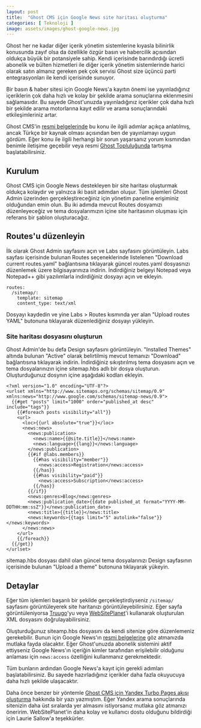 ```yaml
---
layout: post
title:  "Ghost CMS için Google News site haritası oluşturma"
categories: [ Teknoloji ]
image: assets/images/ghost-google-news.jpg
---
```

Ghost her ne kadar diğer içerik yönetim sistemlerine kıyasla bilinirlik konusunda zayıf olsa da özellikle özgür basın ve habercilik açısından oldukça büyük bir potansiyele sahip. Kendi içerisinde barındırdığı ücretli abonelik ve bülten hizmetleri ile diğer içerik yönetim sistemlerinde harici olarak satın almanız gereken pek çok servisi Ghost size üçüncü parti entegrasyonları ile kendi içerisinde sunuyor.

Bir basın & haber sitesi için Google News'a kayıtın önemi ise yayınladığınız içeriklerin çok daha hızlı ve kolay bir şekilde arama sonuçlarına eklenmesini sağlamasıdır. Bu sayede Ghost'unuzda yayınladığınız içerikler çok daha hızlı bir şekilde arama motorlarına kayıt edilir ve arama sonuçlarındaki etkileşimleriniz artar.

Ghost CMS'in [resmi belgelerinde](https://ghost.org/tutorials/create-a-google-news-sitemap/) bu konu ile ilgili adımlar açıkça anlatılmış, ancak Türkçe bir kaynak olması açısından ben de yayınlamayı uygun gördüm. Eğer konu ile ilgili herhangi bir sorun yaşarsanız yorum kısmından benimle iletişime geçebilir veya resmi [Ghost Topluluğunda](https://forum.ghost.org/) tartışma başlatabilirsiniz.

## Kurulum
Ghost CMS için Google News destekleyen bir site haritası oluşturmak oldukça kolaydır ve yalnızca iki basit adımdan oluşur. Tüm işlemleri Ghost Admin üzerinden gerçekleştireceğiniz için yönetim paneline erişiminiz olduğundan emin olun. Bu iki adımda mevcut Routes dosyamızı düzenleyeceğiz ve tema dosyalarımızın içine site haritasının oluşması için referans bir şablon oluşturacağız.

## Routes'u düzenleyin
İlk olarak Ghost Admin sayfasını açın ve Labs sayfasını görüntüleyin. Labs sayfası içerisinde bulunan Routes seçeneklerinde listelenen "Download current routes.yaml" bağlantısına tıklayarak güncel routes.yaml dosyasnızı düzenlemek üzere bilgisayarınıza indirin. İndirdiğiniz belgeyi Notepad veya Notepad++ gibi yazılımlarla indirdiğiniz dosyayı açın ve ekleyin.

```
routes:
  /sitemap/:
    template: sitemap
    content_type: text/xml
```

Dosyayı kaydedin ve yine Labs > Routes kısmında yer alan "Upload routes YAML" butonuna tıklayarak düzenlediğiniz dosyayı yükleyin.

### Site haritası dosyasını oluşturun
Ghost Admin'de bu defa Design sayfasını görüntüleyin. "Installed Themes" altında bulunan "Active" olarak belirtilmiş mevcut temanızı "Download" bağlantısına tıklayarak indirin. İndirdiğiniz sıkıştırılmış tema dosyasını açın ve tema dosyalarınızın içine sitemap.hbs adlı bir dosya oluşturun. Oluşturduğunuz dosynın içine aşağıdaki kodları ekleyin.

```
<?xml version="1.0" encoding="UTF-8"?>
<urlset xmlns="http://www.sitemaps.org/schemas/sitemap/0.9" xmlns:news="http://www.google.com/schemas/sitemap-news/0.9">
  {{#get "posts" limit="1000" order="published_at desc" include="tags"}}
    {{#foreach posts visibility="all"}}
    <url>
      <loc>{{url absolute="true"}}</loc>
      <news:news>
        <news:publication>
          <news:name>{{@site.title}}</news:name>
          <news:language>{{lang}}</news:language>
        </news:publication>
        {{#if @labs.members}}
          {{#has visibility="member"}}
            <news:access>Registration</news:access>
          {{/has}}
          {{#has visibility="paid"}}
            <news:access>Subscription</news:access>
          {{/has}}
        {{/if}}
        <news:genres>Blog</news:genres>
        <news:publication_date>{{date published_at format="YYYY-MM-DDTHH:mm:ssZ"}}</news:publication_date>
        <news:title>{{title}}</news:title>
        <news:keywords>{{tags limit="5" autolink="false"}}</news:keywords>
      </news:news>
    </url>
    {{/foreach}}
  {{/get}}
</urlset>
```

sitemap.hbs dosyası dahil olan güncel tema dosyalarınızı Design sayfasının içerisinde bulunan "Upload a theme" butonuna tıklayarak yükeyin.

## Detaylar
Eğer tüm işlemleri başarılı bir şekilde gerçekleştirdiyseniz `/sitemap/` sayfasını görüntüleyerek site haritanızı görüntüleyebilirsiniz. Eğer sayfa görüntüleniyorsa [Truugo](https://www.truugo.com/xml_validator/)'yu veya [WebSitePlanet](https://www.websiteplanet.com/tr/webtools/sitemap-validator/)'i kullanarak oluşturulan XML dosyasını doğrulayabilirsiniz.

Oluşturduğunuz siteamp.hbs dosyasını da kendi sitenize göre düzenlemeniz gerekebilir. Bunun için Google News'ın [resmi belgelerine](https://support.google.com/news/publisher-center/answer/9606710?hl=tr) göz atmanızda mutlaka fayda olacaktır. Eğer Ghost'unuzda abonelik sistemini aktif ettiyseniz Google News'ın içeriğin kimler tarafından erişilebilir olduğunu anlaması için `news:access` özelliğini kullanmanız gerekmektedir.

Tüm bunların ardından Google News'a kayıt için gerekli adımları başlatabilirsiniz. Bu sayede hazırladığınız içerikler daha fazla okuyucuya daha hızlı şekilde ulaşacaktır.

Daha önce benzer bir yöntemle [Ghost CMS için Yandex Turbo Pages akışı oluşturma](https://tolgaaltas.com/ghost-cms-icin-yandex-turbo-pages-akisi-olusturma/) hakkında bir yazı yazmıştım. Eğer Yandex arama sonuçlarında sitenizin daha üst sıralarda yer almasını istiyorsanız mutlaka göz atmanızı öneririm. WebSitePlanet'in daha kolay ve kullanıcı dostu olduğunu bildirdiği için Laurie Sallow'a teşekkürler.
